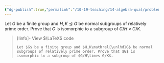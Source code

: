 ```yaml
---
{"dg-publish":true,"permalink":"/10-19-teaching/14-algebra-qual/problem-bank/group-theory/a-group-isomorphic-to-a-subgroup-of-a-direct-product-of-quotient-groups/","tags":["group_theory"],"updated":"2025-03-18T10:44:08-07:00"}
---
```


Let $G$ be a finite group and $H,K\mathrel{\unlhd}G$ be normal subgroups of relatively prime order. Prove that $G$ is isomorphic to a subgroup of $G/H\times G/K$.

> [!info]- View $\LaTeX$ code
> ```
> Let $G$ be a finite group and $H,K\mathrel{\unlhd}G$ be normal subgroups of relatively prime order. Prove that $G$ is isomorphic to a subgroup of $G/H\times G/K$.
> ```